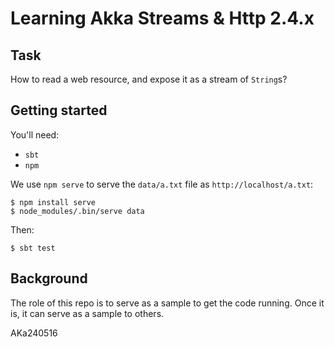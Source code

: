 # Learning Akka Streams & Http 2.4.x

## Task

How to read a web resource, and expose it as a stream of `String`s?

## Getting started

You'll need:
- `sbt`
- `npm`

We use `npm serve` to serve the `data/a.txt` file as `http://localhost/a.txt`:

```
$ npm install serve
$ node_modules/.bin/serve data
```

Then:

```
$ sbt test
```


## Background

The role of this repo is to serve as a sample to get the code running. Once it is, it can serve as a sample to others.

AKa240516

